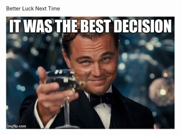 Better Luck Next Time

![alt text](https://github.com/RU09342/lab-2-blinking-leds-TruFord/blob/master/New%20folder/Charmander/New%20folder/New%20folder/New%20folder/New%20folder/New%20folder/New%20folder/f3xf3.jpg)
